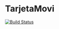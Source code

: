 # TarjetaMovi
[![Build Status](https://travis-ci.org/juanpmarengo/tarjetamovi.svg?branch=master)](https://travis-ci.org/juanpmarengo/tarjetamovi)
